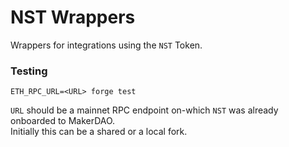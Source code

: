 # NST Wrappers
Wrappers for integrations using the `NST` Token.

### Testing
`ETH_RPC_URL=<URL> forge test`

`URL` should be a mainnet RPC endpoint on-which `NST` was already onboarded to MakerDAO.  
Initially this can be a shared or a local fork. 
